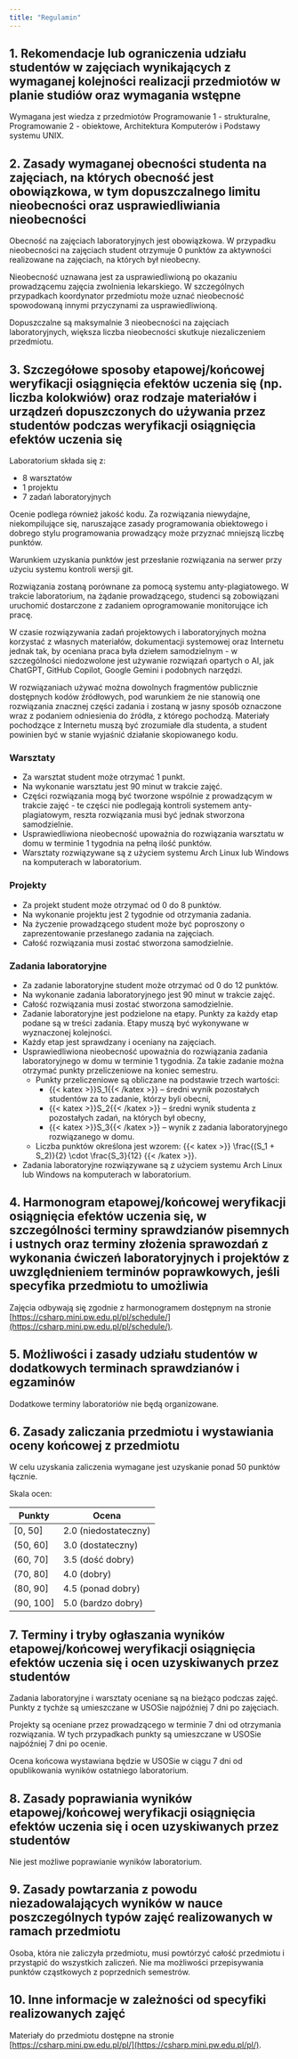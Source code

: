 ```yaml
---
title: "Regulamin"
---
```


## 1. Rekomendacje lub ograniczenia udziału studentów w zajęciach wynikających z wymaganej kolejności realizacji przedmiotów w planie studiów oraz wymagania wstępne

Wymagana jest wiedza z przedmiotów Programowanie 1 - strukturalne, Programowanie 2 - obiektowe, Architektura Komputerów i Podstawy systemu UNIX.

## 2. Zasady wymaganej obecności studenta na zajęciach, na których obecność jest obowiązkowa, w tym dopuszczalnego limitu nieobecności oraz usprawiedliwiania nieobecności

Obecność na zajęciach laboratoryjnych jest obowiązkowa. W przypadku nieobecności na zajęciach student otrzymuje 0 punktów za aktywności realizowane na zajęciach, na których był nieobecny.

Nieobecność uznawana jest za usprawiedliwioną po okazaniu prowadzącemu zajęcia zwolnienia lekarskiego. W szczególnych przypadkach koordynator przedmiotu może uznać nieobecność spowodowaną innymi przyczynami za usprawiedliwioną.

Dopuszczalne są maksymalnie 3 nieobecności na zajęciach laboratoryjnych, większa liczba nieobecności skutkuje niezaliczeniem przedmiotu.

## 3. Szczegółowe sposoby etapowej/końcowej weryfikacji osiągnięcia efektów uczenia się (np. liczba kolokwiów) oraz rodzaje materiałów i urządzeń dopuszczonych do używania przez studentów podczas weryfikacji osiągnięcia efektów uczenia się

Laboratorium składa się z:
- 8 warsztatów
- 1 projektu
- 7 zadań laboratoryjnych

Ocenie podlega również jakość kodu. Za rozwiązania niewydajne, niekompilujące się, naruszające zasady programowania obiektowego i dobrego stylu programowania prowadzący może przyznać mniejszą liczbę punktów.

Warunkiem uzyskania punktów jest przesłanie rozwiązania na serwer przy użyciu systemu kontroli wersji git.

Rozwiązania zostaną porównane za pomocą systemu anty-plagiatowego. W trakcie laboratorium, na żądanie prowadzącego, studenci są zobowiązani uruchomić dostarczone z zadaniem oprogramowanie monitorujące ich pracę.

W czasie rozwiązywania zadań projektowych i laboratoryjnych można korzystać z własnych materiałów, dokumentacji systemowej oraz Internetu jednak tak, by oceniana praca była dziełem samodzielnym - w szczególności niedozwolone jest używanie rozwiązań opartych o AI, jak ChatGPT, GitHub Copilot, Google Gemini i podobnych narzędzi.

W rozwiązaniach używać można dowolnych fragmentów publicznie dostępnych kodów źródłowych, pod warunkiem że nie stanowią one rozwiązania znacznej części zadania i zostaną w jasny sposób oznaczone wraz z podaniem odniesienia do źródła, z którego pochodzą. Materiały pochodzące z Internetu muszą być zrozumiałe dla studenta, a student powinien być w stanie wyjaśnić działanie skopiowanego kodu.

### Warsztaty

- Za warsztat student może otrzymać 1 punkt.
- Na wykonanie warsztatu jest 90 minut w trakcie zajęć.
- Części rozwiązania mogą być tworzone wspólnie z prowadzącym w trakcie zajęć - te części nie podlegają kontroli systemem anty-plagiatowym, reszta rozwiązania musi być jednak stworzona samodzielnie.
- Usprawiedliwiona nieobecność upoważnia do rozwiązania warsztatu w domu w terminie 1 tygodnia na pełną ilość punktów.
- Warsztaty rozwiązywane są z użyciem systemu Arch Linux lub Windows na komputerach w laboratorium.

### Projekty

- Za projekt student może otrzymać od 0 do 8 punktów.
- Na wykonanie projektu jest 2 tygodnie od otrzymania zadania.
- Na życzenie prowadzącego student może być poproszony o zaprezentowanie przesłanego zadania na zajęciach.
- Całość rozwiązania musi zostać stworzona samodzielnie.

### Zadania laboratoryjne

- Za zadanie laboratoryjne student może otrzymać od 0 do 12 punktów.
- Na wykonanie zadania laboratoryjnego jest 90 minut w trakcie zajęć.
- Całość rozwiązania musi zostać stworzona samodzielnie.
- Zadanie laboratoryjne jest podzielone na etapy. Punkty za każdy etap podane są w treści zadania. Etapy muszą być wykonywane w wyznaczonej kolejności.
- Każdy etap jest sprawdzany i oceniany na zajęciach.
- Usprawiedliwiona nieobecność upoważnia do rozwiązania zadania laboratoryjnego w domu w terminie 1 tygodnia. Za takie zadanie można otrzymać punkty przeliczeniowe na koniec semestru.
  - Punkty przeliczeniowe są obliczane na podstawie trzech wartości:
    - {{< katex >}}S_1{{< /katex >}} – średni wynik pozostałych studentów za to zadanie, którzy byli obecni,
    - {{< katex >}}S_2{{< /katex >}} – średni wynik studenta z pozostałych zadań, na których był obecny,
    - {{< katex >}}S_3{{< /katex >}} – wynik z zadania laboratoryjnego rozwiązanego w domu.
  - Liczba punktów określona jest wzorem: {{< katex >}} \frac{(S_1 + S_2)}{2} \cdot \frac{S_3}{12} {{< /katex >}}.
- Zadania laboratoryjne rozwiązywane są z użyciem systemu Arch Linux lub Windows na komputerach w laboratorium.

## 4. Harmonogram etapowej/końcowej weryfikacji osiągnięcia efektów uczenia się, w szczególności terminy sprawdzianów pisemnych i ustnych oraz terminy złożenia sprawozdań z wykonania ćwiczeń laboratoryjnych i projektów z uwzględnieniem terminów poprawkowych, jeśli specyfika przedmiotu to umożliwia

Zajęcia odbywają się zgodnie z harmonogramem dostępnym na stronie [https://csharp.mini.pw.edu.pl/pl/schedule/](https://csharp.mini.pw.edu.pl/pl/schedule/).

## 5. Możliwości i zasady udziału studentów w dodatkowych terminach sprawdzianów i egzaminów

Dodatkowe terminy laboratoriów nie będą organizowane.

## 6. Zasady zaliczania przedmiotu i wystawiania oceny końcowej z przedmiotu

W celu uzyskania zaliczenia wymagane jest uzyskanie ponad 50 punktów łącznie.

Skala ocen:

| Punkty      | Ocena                |
|-------------|----------------------|
| \[0, 50\]   | 2.0 (niedostateczny) |
| \(50, 60\]  | 3.0 (dostateczny)    |
| \(60, 70\]  | 3.5 (dość dobry)     |
| \(70, 80\]  | 4.0 (dobry)          |
| \(80, 90\]  | 4.5 (ponad dobry)    |
| \(90, 100\] | 5.0 (bardzo dobry)   |

## 7. Terminy i tryby ogłaszania wyników etapowej/końcowej weryfikacji osiągnięcia efektów uczenia się i ocen uzyskiwanych przez studentów

Zadania laboratoryjne i warsztaty oceniane są na bieżąco podczas zajęć. Punkty z tychże są umieszczane w USOSie najpóźniej 7 dni po zajęciach.

Projekty są oceniane przez prowadzącego w terminie 7 dni od otrzymania rozwiązania. W tych przypadkach punkty są umieszczane w USOSie najpóźniej 7 dni po ocenie.

Ocena końcowa wystawiana będzie w USOSie w ciągu 7 dni od opublikowania wyników ostatniego laboratorium.

## 8. Zasady poprawiania wyników etapowej/końcowej weryfikacji osiągnięcia efektów uczenia się i ocen uzyskiwanych przez studentów

Nie jest możliwe poprawianie wyników laboratorium.

## 9. Zasady powtarzania z powodu niezadowalających wyników w nauce poszczególnych typów zajęć realizowanych w ramach przedmiotu

Osoba, która nie zaliczyła przedmiotu, musi powtórzyć całość przedmiotu i przystąpić do wszystkich zaliczeń. Nie ma możliwości przepisywania punktów cząstkowych z poprzednich semestrów.

## 10. Inne informacje w zależności od specyfiki realizowanych zajęć

Materiały do przedmiotu dostępne na stronie [https://csharp.mini.pw.edu.pl/pl/](https://csharp.mini.pw.edu.pl/pl/).
